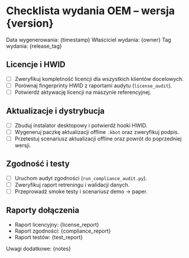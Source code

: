 # Checklista wydania OEM – wersja {version}

Data wygenerowania: {timestamp}
Właściciel wydania: {owner}
Tag wydania: {release_tag}

## Licencje i HWID
- [ ] Zweryfikuj kompletność licencji dla wszystkich klientów docelowych.
- [ ] Porównaj fingerprinty HWID z raportami audytu (`license_audit`).
- [ ] Potwierdź aktywację licencji na maszynie referencyjnej.

## Aktualizacje i dystrybucja
- [ ] Zbuduj instalator desktopowy i potwierdź hooki HWID.
- [ ] Wygeneruj paczkę aktualizacji offline `.kbot` oraz zweryfikuj podpis.
- [ ] Przetestuj scenariusz aktualizacji offline oraz powrót do poprzedniej wersji.

## Zgodność i testy
- [ ] Uruchom audyt zgodności (`run_compliance_audit.py`).
- [ ] Zweryfikuj raport retreningu i walidacji danych.
- [ ] Przeprowadź smoke testy i scenariusz demo → paper.

## Raporty dołączenia
- Raport licencyjny: {license_report}
- Raport zgodności: {compliance_report}
- Raport testów: {test_report}

Uwagi dodatkowe:
{notes}
